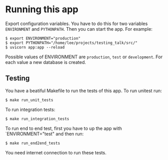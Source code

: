 # Running this app


Export configuration variables. You have to do this for two variables
`ENVIRONMENT` and `PYTHONPATH`. Then you can start the app. For example:

```
$ export ENVIRONMENT="production"
$ export PYTHONPATH="/home/lee/projects/testing_talk/src/"
$ uvicorn app:app --reload
```

Possible values of ENVIRONMENT are `production`, `test` or `development`.
For each value a new database is created.


## Testing

You have a beatiful Makefile to run the tests of this app.
To run unitest run:

```
$ make run_unit_tests
```

To run integration tests:

```
$ make run_integration_tests
```

To run end to end test, first you have to up the app with `ENVIRONMENT="test"
and then run:

```
$ make run_end2end_tests
```

You need internet connection to run these tests.
